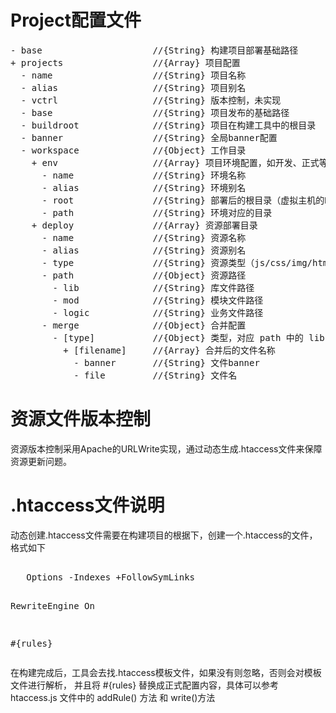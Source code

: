 <h1>Project配置文件</h1>

<pre>
- base                     //{String} 构建项目部署基础路径
+ projects                 //{Array} 项目配置
  - name                   //{String} 项目名称
  - alias                  //{String} 项目别名
  - vctrl                  //{String} 版本控制，未实现
  - base                   //{String} 项目发布的基础路径
  - buildroot              //{String} 项目在构建工具中的根目录
  - banner                 //{String} 全局banner配置
  - workspace              //{Object} 工作目录
    + env                  //{Array} 项目环境配置，如开发、正式等
      - name               //{String} 环境名称
      - alias              //{String} 环境别名
      - root               //{String} 部署后的根目录（虚拟主机的DocumentRoot），生成.htaccess文件使用
      - path               //{String} 环境对应的目录
    + deploy               //{Array} 资源部署目录
      - name               //{String} 资源名称
      - alias              //{String} 资源别名
      - type               //{String} 资源类型（js/css/img/html）
      - path               //{Object} 资源路径
        - lib              //{String} 库文件路径
        - mod              //{String} 模块文件路径
        - logic            //{String} 业务文件路径
      - merge              //{Object} 合并配置
        - [type]           //{Object} 类型，对应 path 中的 lib, mod, logc
          + [filename]     //{Array} 合并后的文件名称
            - banner       //{String} 文件banner
            - file         //{String} 文件名
</pre>

<h1>资源文件版本控制</h1>
<p>资源版本控制采用Apache的URLWrite实现，通过动态生成.htaccess文件来保障资源更新问题。</p>

<h1>.htaccess文件说明</h1>
<p>动态创建.htaccess文件需要在构建项目的根据下，创建一个.htaccess的文件，格式如下</p>
<pre>  
   Options -Indexes +FollowSymLinks
   
   RewriteEngine On
   
   #{rules}
</pre>
<p>
在构建完成后，工具会去找.htaccess模板文件，如果没有则忽略，否则会对模板文件进行解析，
并且将 #{rules} 替换成正式配置内容，具体可以参考 htaccess.js 文件中的 addRule() 方法 和 write()方法
</p>   
   
   
   
   
